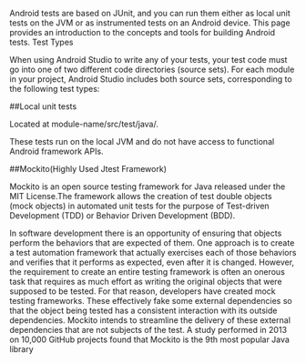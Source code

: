 Android tests are based on JUnit, and you can run them either as local unit tests on the JVM or as instrumented tests on an Android device. This page provides an introduction to the concepts and tools for building Android tests.
Test Types

When using Android Studio to write any of your tests, your test code must go into one of two different code directories (source sets). For each module in your project, Android Studio includes both source sets, corresponding to the following test types:

##Local unit tests

Located at module-name/src/test/java/.

These tests run on the local JVM and do not have access to functional Android framework APIs.


##Mockito(Highly Used Jtest Framework)

Mockito is an open source testing framework for Java released under the MIT License.The framework allows the creation of test double objects (mock objects) in automated unit tests for the purpose of Test-driven Development (TDD) or Behavior Driven Development (BDD).

In software development there is an opportunity of ensuring that objects perform the behaviors that are expected of them. One approach is to create a test automation framework that actually exercises each of those behaviors and verifies that it performs as expected, even after it is changed. However, the requirement to create an entire testing framework is often an onerous task that requires as much effort as writing the original objects that were supposed to be tested. For that reason, developers have created mock testing frameworks. These effectively fake some external dependencies so that the object being tested has a consistent interaction with its outside dependencies. Mockito intends to streamline the delivery of these external dependencies that are not subjects of the test. A study performed in 2013 on 10,000 GitHub projects found that Mockito is the 9th most popular Java library



